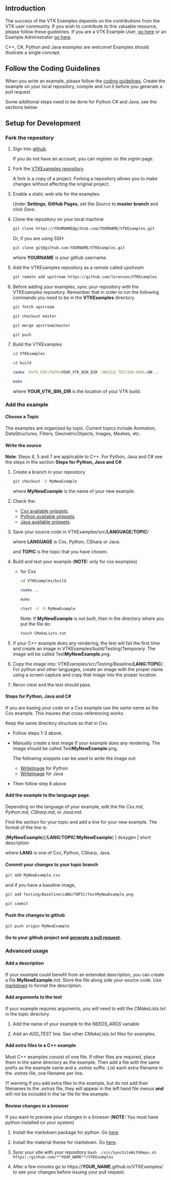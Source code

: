 ## Introduction

The success of the VTK Examples depends on the contributions from the VTK user community. If you wish to contribute to this valuable resource, please follow these guidelines. If you are a VTK Example User, [go here](../Instructions/ForUsers) or an Example Administrator [go here](../Instructions/ForAdministrators).

C++, C#,  Python and Java examples are welcome! Examples should illustrate a single concept.

## Follow the Coding Guidelines

When you write an example, please follow the [coding guidelines](../Instructions/Guidelines). Create the example on your local repository, compile and run it before you generate a pull request.

Some additional steps need to be done for Python C# and Java, see the sections below.

## Setup for Development

### Fork the repository

1. Sign into [github](https://github.com/login).

    If you do not have an account, you can register on the signin page.

2. Fork the [VTKExamples repository](https://github.com/lorensen/VTKExamples)

    A fork is a copy of a project. Forking a repository allows you to make changes without affecting the original project.

3. Enable a static web site for the examples.

    Under **Settings**, **GitHub Pages**, set the *Source* to **master branch** and click *Save*.

4. Clone the repository on your local machine

    ```bash
    git clone https://YOURNAME@github.com/YOURNAME/VTKExamples.git
    ```

    Or, if you are using SSH:

    ```bash
    git clone git@github.com:YOURNAME/VTKExamples.git
    ```

    where **YOURNAME** is your github username.

5. Add the VTKExamples repository as a *remote* called *upstream*

    ```bash
    git remote add upstream https://github.com/lorensen/VTKExamples
    ```

6. Before adding your examples, sync your repository with the VTKExamples repository. Remember that in order to run the following commands you need to be in the **VTKExamples** directory.

    ```bash
    git fetch upstream
    ```

    ```bash
    git checkout master
    ```

    ```bash
    git merge upstream/master
    ```

    ```bash
    git push
    ```

7. Build the VTKExamples

    ```bash
    cd VTKExamples
    ```

    ```bash
    cd build
    ```

    ```bash
    cmake -DVTK_DIR:PATH=YOUR_VTK_BIN_DIR -DBUILD_TESTING:BOOL=ON ..
    ```

    ```bash
    make
    ```

    where **YOUR_VTK_BIN_DIR** is the location of your VTK build.

### Add the example

#### Choose a Topic

The examples are organized by topic. Current topics include Animation,
DataStructures, Filters, GeometricObjects, Images, Meshes, etc.

#### Write the source

**Note**: Steps 4, 5 and 7 are applicable to C++. For Python, Java and C# see the steps in the section **Steps for Python, Java and C#**.

1. Create a branch in your repository

    ```bash
    git checkout -b MyNewExample
    ```

    where **MyNewExample** is the name of your new example.

2. Check the:

    - [Cxx available snippets](/Cxx/Snippets).
    - [Python available snippets](/Cxx/Snippets).
    - [Java available snippets](/Cxx/Snippets).

3. Save your source code in VTKExamples/src/**LANGUAGE**/**TOPIC**/

    where **LANGUAGE** is Cxx, Python, CSharp or Java.

    and **TOPIC** is the topic that you have chosen.

4. Build and test your example (**NOTE:** only for cxx examples)

   - for Cxx

        ```bash
        cd VTKExamples/build
        ```

        ```bash
        cmake ..
        ```

        ```bash
        make
        ```

        ```bash
        ctest -V -R MyNewExample
        ```

        Note: If **MyNewExample** is not built, then in the directory where you put the file do:
        ```bash
        touch CMakeLists.txt
        ```

5. If your C++ example does any rendering, the test will fail the first time and create an image in VTKExamples/build/Testing/Temporary. The image will be called Test**MyNewExample**.png.

6. Copy the image into: VTKExamples/src/Testing/Baseline/**LANG**/**TOPIC**/. For python and other languages, create an image with the proper name using a screen capture and copy that image into the proper location.

7. Rerun ctest and the test should pass.

#### Steps for Python, Java and C#

If you are basing your code on a Cxx example use the same name as the Cxx example. This insures that cross-referencing works.

Keep the same directory structure as that in Cxx.

- Follow steps 1-3 above.
- Manually create a test image if your example does any rendering. The image should be called Test**MyNewExample**.png.

  The following snippets can be used to write the image out:

  - [WriteImage](https://lorensen.github.io/VTKExamples/site/Python/Snippets/WriteImage/) for Python
  - [WriteImage](https://lorensen.github.io/VTKExamples/site/Java/Snippets/WriteImage/) for Java

- Then follow step 6 above

#### Add the example to the language page.

Depending on the language of your example, edit the file *Cxx.md*, *Python.md*, *CSharp.md*, or *Java.md*.

Find the section for your topic and add a line for your new example. The format of the line is:

\[**MyNewExample**\]\(/**LANG**/**TOPIC**/**MyNewExample**\) | doxygen | short description

where **LANG** is one of Cxx, Python, CSharp, Java.

#### Commit your changes to your topic branch

```bash
git add MyNewExample.cxx
```

and if you have a baseline image,

```bash
git add Testing/Baseline/LANG/TOPIC/TestMyNewExample.png
```

```bash
git commit
```

#### Push the changes to github

```bash
git push origin MyNewExample
```

#### Go to your github project and [generate a pull request](https://help.github.com/articles/creating-a-pull-request/).

### Advanced usage

#### Add a description

If your example could benefit from an extended description, you can create a file **MyNewExample**.md. Store the file along side your source code. Use [markdown](https://guides.github.com/features/mastering-markdown/) to format the description.

#### Add arguments to the test

If your example requires arguments, you will need to edit the *CMakeLists.txt* in the topic directory.

1. Add the name of your example to the *NEEDS_ARGS* variable

2. Add an *ADD_TEST* line. See other *CMakeLists.txt* files for examples.

#### Add extra files to a C++ example

Most C++ examples consist of one file. If other files are required,
place them in the same directory as the example. Then add a file with
the same prefix as the example name and a *.extras* suffix. List each
extra filename in the *.extras* file, one filename per line.

!!! warning
    If you add extra files to the example, but do not add their filenames to the *.extras* file, they will appear in the left hand file menus **and** will not be included in the tar file for the example.

#### Review changes in a browser

If you want to preview your changes in a browser (**NOTE:** You must have python installed on your system)

  1. Install the markdown package for python. Go [here](https://pythonhosted.org/Markdown/install.html)

  2. Install the material theme for markdown. Go [here](http://squidfunk.github.io/mkdocs-material/#quick-start).

  3. Sync your site with your repository
    ```bash
    ./src/SyncSiteWithRepo.sh https::/github.com/**YOUR_NAME**/VTKExamples
    ```

  6. After a few minutes go to https://**YOUR_NAME**.github.io/VTKExamples/ to see your changes before issuing your pull request.
